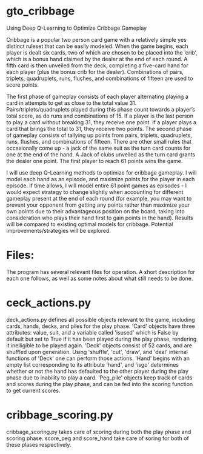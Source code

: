 # gto_cribbage

Using Deep Q-Learning to Optimize Cribbage Gameplay 

Cribbage is a popular two person card game with a relatively simple yes distinct ruleset that can be easily modeled. When the game begins, each player is dealt six cards, two of which are chosen to be placed into the ‘crib’, which is a bonus hand claimed by the dealer at the end of each round. A fifth card is then unveiled from the deck, completing a five-card hand for each player (plus the bonus crib for the dealer). Combinations of pairs, triplets, quadruplets, runs, flushes, and combinations of fifteen are used to score points.

The first phase of gameplay consists of each player alternating playing a card in attempts to get as close to the total value 31. Pairs/triplets/quadruplets played during this phase count towards a player’s total score, as do runs and combinations of 15. If a player is the last person to play a card without breaking 31, they receive one point. If a player plays a card that brings the total to 31, they receive two points. The second phase of gameplay consists of tallying up points from pairs, triplets, quadruplets, runs, flushes, and combinations of fifteen. There are other small rules that occasionally come up - a jack of the same suit as the turn card counts for one at the end of the hand. A Jack of clubs unveiled as the turn card grants the dealer one point. The first player to reach 61 points wins the game. 

I will use deep Q-Learning methods to optimize for cribbage gameplay. I will model each hand as an episode, and maximize points for the player in each episode. If time allows, I will model entire 61 point games as episodes - I would expect strategy to change slightly when accounting for different gameplay present at the end of each round (for example, you may want to prevent your opponent from getting any points rather than maximize your own points due to their advantageous position on the board, taking into consideration who plays their hand first to gain points in the hand). Results will be compared to existing optimal models for cribbage. Potential improvements/strategies will be explored. 

# Files:

The program has several relevant files for operation. A short description for each one follows, as well as some notes about what still needs to be done.

# ceck_actions.py

deck_actions.py defines all possible objects relevant to the game, including cards, hands, decks, and piles for the play phase. 'Card' objects have three attributes: value, suit, and a variable called 'isused' which is False by default but set to True if it has been played during the play phase, rendering it inelligible to be played again. 'Deck' objects consist of 52 cards, and are shuffled upon generation. Using 'shuffle', 'cut', 'draw', and 'deal' internal functions of 'Deck' one can perform those actions. 'Hand' begins with an empty list corresponding to its attribute 'hand', and 'isgo' determines whether or not the hand has defaulted to the other player during the play phase due to inability to play a card. 'Peg_pile' objects keep track of cards and scores during the play phase, and can be fed into the scoring function to get current scores. 

# cribbage_scoring.py 

cribbage_scoring.py takes care of scoring during both the play phase and scoring phase. score_peg and score_hand take care of soring for both of these plases respectively. 